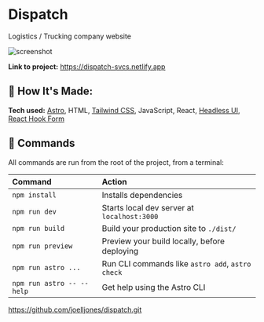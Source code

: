 # Dispatch

Logistics / Trucking company website

![screenshot](src/img/screenshot.png)

**Link to project:** https://dispatch-svcs.netlify.app

## 🚀 How It's Made:

**Tech used:** [Astro](https://astro.build/), HTML, [Tailwind CSS](https://tailwindcss.com/), JavaScript, React, [Headless UI](https://headlessui.com/), [React Hook Form](https://react-hook-form.com/)

## 🧞 Commands

All commands are run from the root of the project, from a terminal:

| Command                   | Action                                           |
| :------------------------ | :----------------------------------------------- |
| `npm install`             | Installs dependencies                            |
| `npm run dev`             | Starts local dev server at `localhost:3000`      |
| `npm run build`           | Build your production site to `./dist/`          |
| `npm run preview`         | Preview your build locally, before deploying     |
| `npm run astro ...`       | Run CLI commands like `astro add`, `astro check` |
| `npm run astro -- --help` | Get help using the Astro CLI                     |
https://github.com/joelljones/dispatch.git